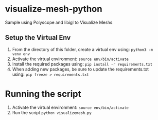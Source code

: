 # visualize-mesh-python
Sample using Polyscope and libigl to Visualize Meshs


## Setup the Virtual Env
1. From the directory of this folder, create a virtual env using: `python3 -m venv env`
2. Activate the virtual environment: `source env/bin/activate`
3. Install the required packages using: `pip install -r requirements.txt`
4. When adding new packages, be sure to update the requirements.txt using: `pip freeze > requirements.txt`

# Running the script 
1. Activate the virtual environment:  `source env/bin/activate`
2. Run the script `python visualizemesh.py`

